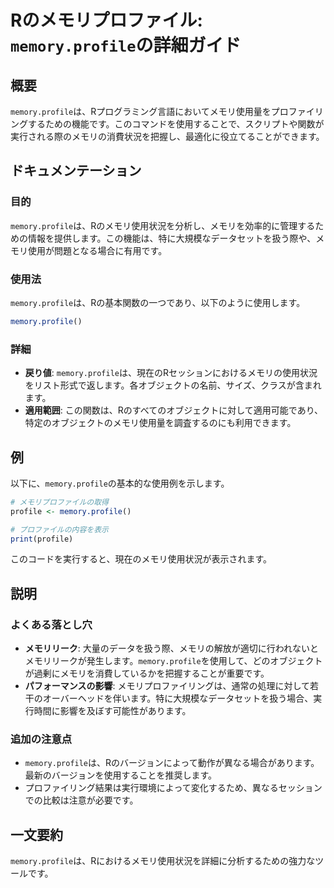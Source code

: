 <!--
Meta Description: # Rのメモリプロファイル: `memory.profile`の詳細ガイド ## 概要 `memory.profile`は、Rプログラミング言語においてメモリ使用量をプロファイリングするための機能です。このコマンドを使用することで、スクリプトや関数が実行される際のメモリの消費状況を把握し、最適化に役...
Meta Keywords: profile, memory, rのメモリプロファイル, の詳細ガイド, rプログラミング言語においてメモリ使用量をプロファイリングするための機能です
-->

# Rのメモリプロファイル: `memory.profile`の詳細ガイド

## 概要
`memory.profile`は、Rプログラミング言語においてメモリ使用量をプロファイリングするための機能です。このコマンドを使用することで、スクリプトや関数が実行される際のメモリの消費状況を把握し、最適化に役立てることができます。

## ドキュメンテーション
### 目的
`memory.profile`は、Rのメモリ使用状況を分析し、メモリを効率的に管理するための情報を提供します。この機能は、特に大規模なデータセットを扱う際や、メモリ使用が問題となる場合に有用です。

### 使用法
`memory.profile`は、Rの基本関数の一つであり、以下のように使用します。

```R
memory.profile()
```

### 詳細
- **戻り値**: `memory.profile`は、現在のRセッションにおけるメモリの使用状況をリスト形式で返します。各オブジェクトの名前、サイズ、クラスが含まれます。
- **適用範囲**: この関数は、Rのすべてのオブジェクトに対して適用可能であり、特定のオブジェクトのメモリ使用量を調査するのにも利用できます。

## 例
以下に、`memory.profile`の基本的な使用例を示します。

```R
# メモリプロファイルの取得
profile <- memory.profile()

# プロファイルの内容を表示
print(profile)
```

このコードを実行すると、現在のメモリ使用状況が表示されます。

## 説明
### よくある落とし穴
- **メモリリーク**: 大量のデータを扱う際、メモリの解放が適切に行われないとメモリリークが発生します。`memory.profile`を使用して、どのオブジェクトが過剰にメモリを消費しているかを把握することが重要です。
- **パフォーマンスの影響**: メモリプロファイリングは、通常の処理に対して若干のオーバーヘッドを伴います。特に大規模なデータセットを扱う場合、実行時間に影響を及ぼす可能性があります。

### 追加の注意点
- `memory.profile`は、Rのバージョンによって動作が異なる場合があります。最新のバージョンを使用することを推奨します。
- プロファイリング結果は実行環境によって変化するため、異なるセッションでの比較は注意が必要です。

## 一文要約
`memory.profile`は、Rにおけるメモリ使用状況を詳細に分析するための強力なツールです。